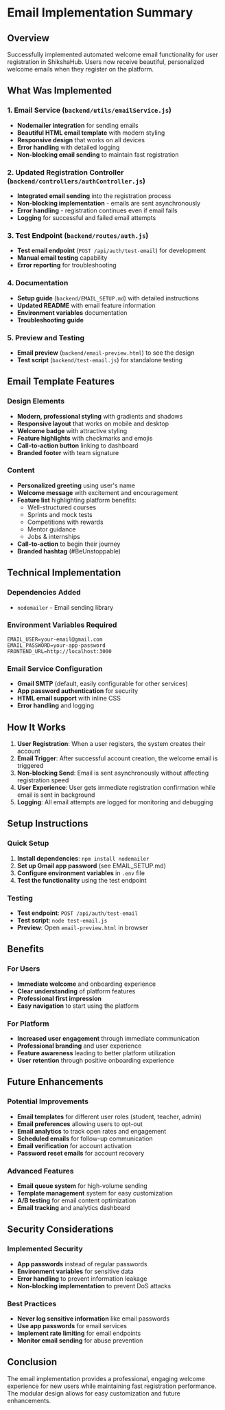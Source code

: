 # Email Implementation Summary

## Overview
Successfully implemented automated welcome email functionality for user registration in ShikshaHub. Users now receive beautiful, personalized welcome emails when they register on the platform.

## What Was Implemented

### 1. Email Service (`backend/utils/emailService.js`)
- **Nodemailer integration** for sending emails
- **Beautiful HTML email template** with modern styling
- **Responsive design** that works on all devices
- **Error handling** with detailed logging
- **Non-blocking email sending** to maintain fast registration

### 2. Updated Registration Controller (`backend/controllers/authController.js`)
- **Integrated email sending** into the registration process
- **Non-blocking implementation** - emails are sent asynchronously
- **Error handling** - registration continues even if email fails
- **Logging** for successful and failed email attempts

### 3. Test Endpoint (`backend/routes/auth.js`)
- **Test email endpoint** (`POST /api/auth/test-email`) for development
- **Manual email testing** capability
- **Error reporting** for troubleshooting

### 4. Documentation
- **Setup guide** (`backend/EMAIL_SETUP.md`) with detailed instructions
- **Updated README** with email feature information
- **Environment variables** documentation
- **Troubleshooting guide**

### 5. Preview and Testing
- **Email preview** (`backend/email-preview.html`) to see the design
- **Test script** (`backend/test-email.js`) for standalone testing

## Email Template Features

### Design Elements
- **Modern, professional styling** with gradients and shadows
- **Responsive layout** that works on mobile and desktop
- **Welcome badge** with attractive styling
- **Feature highlights** with checkmarks and emojis
- **Call-to-action button** linking to dashboard
- **Branded footer** with team signature

### Content
- **Personalized greeting** using user's name
- **Welcome message** with excitement and encouragement
- **Feature list** highlighting platform benefits:
  - Well-structured courses
  - Sprints and mock tests
  - Competitions with rewards
  - Mentor guidance
  - Jobs & internships
- **Call-to-action** to begin their journey
- **Branded hashtag** (#BeUnstoppable)

## Technical Implementation

### Dependencies Added
- `nodemailer` - Email sending library

### Environment Variables Required
```env
EMAIL_USER=your-email@gmail.com
EMAIL_PASSWORD=your-app-password
FRONTEND_URL=http://localhost:3000
```

### Email Service Configuration
- **Gmail SMTP** (default, easily configurable for other services)
- **App password authentication** for security
- **HTML email support** with inline CSS
- **Error handling** and logging

## How It Works

1. **User Registration**: When a user registers, the system creates their account
2. **Email Trigger**: After successful account creation, the welcome email is triggered
3. **Non-blocking Send**: Email is sent asynchronously without affecting registration speed
4. **User Experience**: User gets immediate registration confirmation while email is sent in background
5. **Logging**: All email attempts are logged for monitoring and debugging

## Setup Instructions

### Quick Setup
1. **Install dependencies**: `npm install nodemailer`
2. **Set up Gmail app password** (see EMAIL_SETUP.md)
3. **Configure environment variables** in `.env` file
4. **Test the functionality** using the test endpoint

### Testing
- **Test endpoint**: `POST /api/auth/test-email`
- **Test script**: `node test-email.js`
- **Preview**: Open `email-preview.html` in browser

## Benefits

### For Users
- **Immediate welcome** and onboarding experience
- **Clear understanding** of platform features
- **Professional first impression**
- **Easy navigation** to start using the platform

### For Platform
- **Increased user engagement** through immediate communication
- **Professional branding** and user experience
- **Feature awareness** leading to better platform utilization
- **User retention** through positive onboarding experience

## Future Enhancements

### Potential Improvements
- **Email templates** for different user roles (student, teacher, admin)
- **Email preferences** allowing users to opt-out
- **Email analytics** to track open rates and engagement
- **Scheduled emails** for follow-up communication
- **Email verification** for account activation
- **Password reset emails** for account recovery

### Advanced Features
- **Email queue system** for high-volume sending
- **Template management** system for easy customization
- **A/B testing** for email content optimization
- **Email tracking** and analytics dashboard

## Security Considerations

### Implemented Security
- **App passwords** instead of regular passwords
- **Environment variables** for sensitive data
- **Error handling** to prevent information leakage
- **Non-blocking implementation** to prevent DoS attacks

### Best Practices
- **Never log sensitive information** like email passwords
- **Use app passwords** for email services
- **Implement rate limiting** for email endpoints
- **Monitor email sending** for abuse prevention

## Conclusion

The email implementation provides a professional, engaging welcome experience for new users while maintaining fast registration performance. The modular design allows for easy customization and future enhancements. 